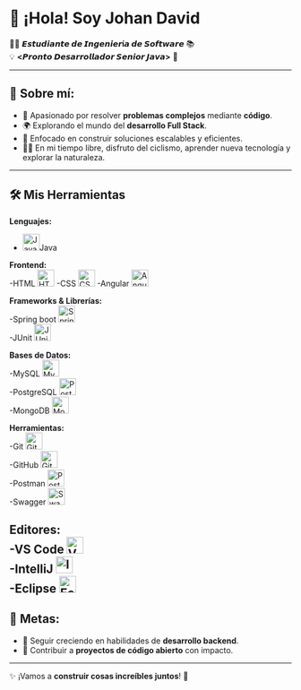 # 👋 ¡Hola! Soy Johan David  

👨‍💻 **𝙀𝙨𝙩𝙪𝙙𝙞𝙖𝙣𝙩𝙚 𝙙𝙚 𝙄𝙣𝙜𝙚𝙣𝙞𝙚𝙧í𝙖 𝙙𝙚 𝙎𝙤𝙛𝙩𝙬𝙖𝙧𝙚** 📚  
💡 **<𝙋𝙧𝙤𝙣𝙩𝙤 𝘿𝙚𝙨𝙖𝙧𝙧𝙤𝙡𝙡𝙖𝙙𝙤𝙧 𝙎𝙚𝙣𝙞𝙤𝙧 𝙅𝙖𝙫𝙖>** 🚀  

---

## 🌟 **Sobre mí:**

- 🔧 Apasionado por resolver **problemas complejos** mediante **código**.  
- 🌍 Explorando el mundo del **desarrollo Full Stack**.  
- 🎯 Enfocado en construir soluciones escalables y eficientes.  
- 🚴‍♂️ En mi tiempo libre, disfruto del ciclismo, aprender nueva tecnología y explorar la naturaleza.  

---

## 🛠️ Mis Herramientas

**Lenguajes:**  
- <img src="https://cdn.jsdelivr.net/gh/devicons/devicon/icons/java/java-original.svg" width="30" alt="Java" />Java 

**Frontend:**  
-HTML <img src="https://cdn.jsdelivr.net/gh/devicons/devicon/icons/html5/html5-original.svg" width="30" alt="HTML" /> -CSS <img src="https://cdn.jsdelivr.net/gh/devicons/devicon/icons/css3/css3-original.svg" width="30" alt="CSS" /> -Angular <img src="https://cdn.jsdelivr.net/gh/devicons/devicon/icons/angularjs/angularjs-original.svg" width="30" alt="Angular" />  



**Frameworks & Librerías:**  
-Spring boot <img src="https://cdn.jsdelivr.net/gh/devicons/devicon/icons/spring/spring-original.svg" width="30" alt="Spring" />  
-JUnit <img src="https://cdn.jsdelivr.net/gh/devicons/devicon/icons/junit/junit-original.svg" width="30" alt="JUnit" />

**Bases de Datos:**  
-MySQL <img src="https://cdn.jsdelivr.net/gh/devicons/devicon/icons/mysql/mysql-original.svg" width="30" alt="MySQL" />  
-PostgreSQL <img src="https://cdn.jsdelivr.net/gh/devicons/devicon/icons/postgresql/postgresql-original.svg" width="30" alt="PostgreSQL" />  
-MongoDB <img src="https://cdn.jsdelivr.net/gh/devicons/devicon/icons/mongodb/mongodb-original.svg" width="30" alt="MongoDB" />

**Herramientas:**  
-Git <img src="https://cdn.jsdelivr.net/gh/devicons/devicon/icons/git/git-original.svg" width="30" alt="Git" />  
-GitHub <img src="https://cdn.jsdelivr.net/gh/devicons/devicon/icons/github/github-original.svg" width="30" alt="GitHub" />  
-Postman <img src="https://cdn.jsdelivr.net/gh/devicons/devicon/icons/postman/postman-original.svg" width="30" alt="Postman" />  
-Swagger <img src="https://cdn.jsdelivr.net/gh/devicons/devicon/icons/swagger/swagger-original.svg" width="30" alt="Swagger" />

**Editores:**  
-VS Code <img src="https://cdn.jsdelivr.net/gh/devicons/devicon/icons/vscode/vscode-original.svg" width="30" alt="VS Code" />  
-IntelliJ <img src="https://cdn.jsdelivr.net/gh/devicons/devicon/icons/intellij/intellij-original.svg" width="30" alt="IntelliJ" />  
-Eclipse <img src="https://cdn.jsdelivr.net/gh/devicons/devicon/icons/eclipse/eclipse-original.svg" width="30" alt="Eclipse" />
---

## 🎯 **Metas:**

- 🌱 Seguir creciendo en habilidades de **desarrollo backend**.  
- 🚀 Contribuir a **proyectos de código abierto** con impacto.  

---

✨ ¡Vamos a **construir cosas increíbles juntos**! 🚀















